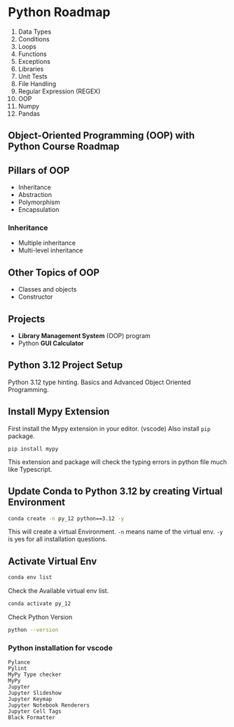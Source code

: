 # Python Roadmap

1. Data Types
2. Conditions
3. Loops
4. Functions
5. Exceptions
6. Libraries
7. Unit Tests
8. File Handling
9. Regular Expression (REGEX)
10. OOP
11. Numpy
12. Pandas

## Object-Oriented Programming (OOP) with Python Course Roadmap

## Pillars of OOP

- Inheritance
- Abstraction
- Polymorphism
- Encapsulation

### Inheritance

- Multiple inheritance
- Multi-level inheritance

## Other Topics of OOP

- Classes and objects
- Constructor

## Projects

- **Library Management System** (OOP) program
- Python **GUI Calculator**

## Python 3.12 Project Setup

Python 3.12 type hinting. Basics and Advanced Object Oriented Programming.

## Install Mypy Extension

First install the Mypy extension in your editor. (vscode)
Also install `pip` package.

``` pip
pip install mypy
```

This extension and package will check the typing errors in python file much like Typescript.

## Update Conda to Python 3.12 by creating Virtual Environment

```bash
conda create -n py_12 python==3.12 -y
```

This will create a virtual Environment.
`-n` means name of the virtual env.
`-y` is yes for all installation questions.

## Activate Virtual Env

```bash
conda env list
```

Check the Available virtual env list.

```bash
conda activate py_12
```

Check Python Version

```bash
python --version
```

### Python installation for vscode

```pip
Pylance
Pylint
MyPy Type checker
MyPy
Jupyter
Jupyter Slideshow
Jupyter Keymap
Jupyter Notebook Renderers
Jupyter Cell Tags
Black Formatter
```
